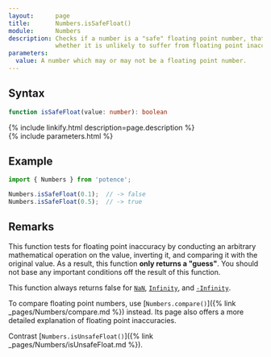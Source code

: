 ```yaml
---
layout:      page
title:       Numbers.isSafeFloat()
module:      Numbers
description: Checks if a number is a "safe" floating point number, that is
             whether it is unlikely to suffer from floating point inaccuracies.
parameters:
  value: A number which may or may not be a floating point number.
---
```

## Syntax

```ts
function isSafeFloat(value: number): boolean
```

<div class="description">{% include linkify.html description=page.description %}</div>
{% include parameters.html %}

## Example

```ts
import { Numbers } from 'potence';

Numbers.isSafeFloat(0.1);  // -> false
Numbers.isSafeFloat(0.5);  // -> true
```

## Remarks

This function tests for floating point inaccuracy by conducting an arbitrary
mathematical operation on the value, inverting it, and comparing it with the
original value. As a result, this function **only returns a "guess"**. You
should not base any important conditions off the result of this function.

This function always returns false for
[`NaN`](https://developer.mozilla.org/en-US/docs/Web/JavaScript/Reference/Global_Objects/Number/NaN),
[`Infinity`](https://developer.mozilla.org/en-US/docs/Web/JavaScript/Reference/Global_Objects/Number/POSITIVE_INFINITY),
and [`-Infinity`](https://developer.mozilla.org/en-US/docs/Web/JavaScript/Reference/Global_Objects/Number/NEGATIVE_INFINITY).

To compare floating point numbers, use
[`Numbers.compare()`]({% link _pages/Numbers/compare.md %})
instead. Its page also offers a more detailed explanation of floating
point inaccuracies.

Contrast [`Numbers.isUnsafeFloat()`]({% link _pages/Numbers/isUnsafeFloat.md %}).
